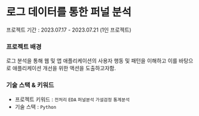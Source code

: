# 로그 데이터를 통한 퍼널 분석
프로젝트 기간 : 2023.07.17 - 2023.07.21 (1인 프로젝트)

### 프로젝트 배경
로그 분석을 통해 웹 및 앱 애플리케이션의 사용자 행동 및 패턴을 이해하고 이를 바탕으로 애플리케이션 개선을 위한 액션을 도출하고자함.

### 기술 스택 & 키워드
* 프로젝트 키워드 : ```전처리``` ```EDA``` ```퍼널분석``` ```가설검정``` ```통계분석```
* 기술 스택 : ```Python``` 





